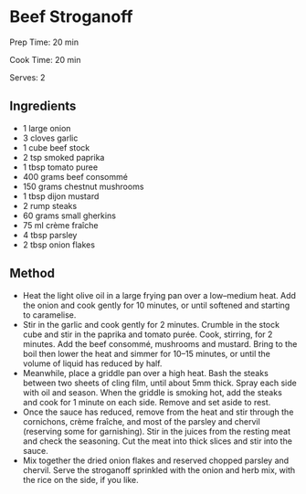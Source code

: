 # Beef Stroganoff

Prep Time: 20 min

Cook Time: 20 min

Serves: 2
## Ingredients
* 1 large onion
* 3 cloves garlic
* 1 cube beef stock
* 2 tsp smoked paprika
* 1 tbsp tomato puree
* 400 grams beef consommé
* 150 grams chestnut mushrooms
* 1 tbsp dijon mustard
* 2 rump steaks
* 60 grams small gherkins
* 75 ml crème fraîche
* 4 tbsp parsley
* 2 tbsp onion flakes


## Method
* Heat the light olive oil in a large frying pan over a low–medium heat. Add the onion and cook gently for 10 minutes, or until softened and starting to caramelise.
* Stir in the garlic and cook gently for 2 minutes. Crumble in the stock cube and stir in the paprika and tomato purée. Cook, stirring, for 2 minutes. Add the beef consommé, mushrooms and mustard. Bring to the boil then lower the heat and simmer for 10–15 minutes, or until the volume of liquid has reduced by half.
* Meanwhile, place a griddle pan over a high heat. Bash the steaks between two sheets of cling film, until about 5mm thick. Spray each side with oil and season. When the griddle is smoking hot, add the steaks and cook for 1 minute on each side. Remove and set aside to rest.
* Once the sauce has reduced, remove from the heat and stir through the cornichons, crème fraîche, and most of the parsley and chervil (reserving some for garnishing). Stir in the juices from the resting meat and check the seasoning. Cut the meat into thick slices and stir into the sauce.
* Mix together the dried onion flakes and reserved chopped parsley and chervil. Serve the stroganoff sprinkled with the onion and herb mix, with the rice on the side, if you like.
